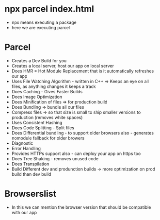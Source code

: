 # npx parcel index.html

- npx means executing a package
- here we are executing parcel

# Parcel

- Creates a Dev Build for you
- Creates a local server, host our app on local server
- Does HMR = Hot Module Replacement that is it automatically refreshes our app
- Uses File Watching Algorithm - written in C++ => Keeps an eye on all files, as anything changes it keeps a track
- Does Caching - Gives Faster Builds
- Does Image Optimization
- Does Minification of files => for production build
- Does Bundling => bundle all our files
- Compress files => so that size is small to ship smaller versions to production (removes white spaces)
- Uses Consistent Hashing
- Does Code Splitting - Split files
- Does Differential bundling - to support older browsers also - generates nomodule fallback for older browers
- Diagnostic
- Error Handling
- Provides HTTPs support also - can deploy your app on https too
- Does Tree Shaking - removes unused code
- Does Transpilation
- Build Different dev and produnction builds -> more optimization on prod build than dev build

# Browserslist

- In this we can mention the browser version that should be compatible with our app
